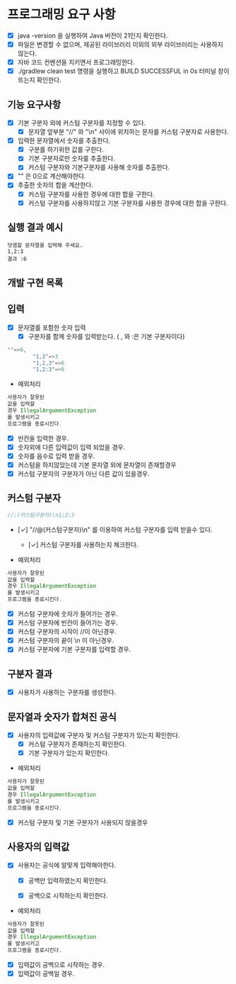 # 프로그래밍 요구 사항

- [x] java -version 을 실행하여 Java 버전이 21인지 확인한다.
- [x] 파일은 변경할 수 없으며, 제공된 라이브러리 이외의 외부 라이브러리는 사용하지 않는다.
- [x] 자바 코드 컨벤션을 지키면서 프로그래밍한다.
- [x] ./gradlew clean test 명령을 실행하고 BUILD SUCCESSFUL in 0s 터미널 창이 뜨는지 확인한다.

## 기능 요구사항

- [x] 기본 구분자 외에 커스텀 구분자를 지정할 수 있다.
    - [x] 문자열 앞부분 "//" 와 "\n" 사이에 위치하는 문자를 커스텀 구분자로 사용한다.
- [x] 입력한 문자열에서 숫자를 추출한다.
    - [x] 구분를 하기위한 값를 구한다.
    - [x] 기본 구분자로만 숫자를 추출한다.
    - [x] 커스텀 구분자와 기본구분자를 사용해 숫자를 추출한다.
- [x] "" 은 0으로 계산해야한다.
- [x] 추출한 숫자의 합을 계산한다.
    - [x] 커스텀 구분자를 사용한 경우에 대한 합을 구한다.
    - [X] 커스텀 구분자를 사용하지않고 기본 구분자를 사용한 경우에 대한 합을 구한다.

## 실행 결과 예시

```
덧셈할 문자열을 입력해 주세요.
1,2:3
결과 :6
```

## 개발 구현 목록

## 입력

- [x] 문자열를 포함한 숫자 입력
    - [x] 구분자를 함께 숫자를 입력받는다. ( , 와 :은 기본 구분자이다)

```java
""=>0,
        "1,2"=>3
        "1,2,3"=>6
        "1,2:3"=>6
```

- 예외처리

```java
사용자가 잘못된
값을 입력할
경우 IllegalArgumentException
를 발생시키고
프로그램을 종료시킨다.
```

- [x] 빈칸을 입력한 경우.
- [x] 숫자외에 다른 입력값이 입력 되었을 경우.
- [x] 숫자를 음수로 입력 받을 경우.
- [x] 커스텀을 하지않았는데 기본 문자열 외에 문자열이 존재할경우
- [x] 커스텀 구분자의 구분자가 아닌 다른 값이 있을경우.

## 커스텀 구분자

```java
//;(커스텀구분자)\n1;2;3
```

- [✓] "//@(커스텀구분자)\n" 를 이용하여 커스텀 구분자를 입력 받을수 있다.
    - [✓] 커스텀 구분자를 사용하는지 체크한다.


- 예외처리

```java
사용자가 잘못된
값을 입력할
경우 IllegalArgumentException
를 발생시키고
프로그램을 종료시킨다.
```

- [x] 커스텀 구분자에 숫자가 들어가는 경우.
- [x] 커스텀 구분자에 빈칸이 들어가는 경우.
- [x] 커스텀 구분자의 시작이 //이 아닌경우.
- [x] 커스텀 구분자의 끝이 \n 이 아닌경우.
- [x] 커스텀 구분자에 기본 구분자를 입력할 경우.

## 구분자 결과

- [x] 사용자가 사용하는 구분자를 생성한다.

## 문자열과 숫자가 합쳐진 공식

- [x] 사용자의 입력값에 구분자 및 커스텀 구분자가 있는지 확인한다.
    - [x] 커스텀 구분자가 존재하는지 확인한다.
    - [x] 기본 구분자가 있는지 확인한다.

- 예외처리

```java
사용자가 잘못된
값을 입력할
경우 IllegalArgumentException
를 발생시키고
프로그램을 종료시킨다.
```

- [x] 커스텀 구분자 및 기본 구분자가 사용되지 않을경우

## 사용자의 입력값

- [x] 사용자는 공식에 알맞게 입력해야한다.
    - [x] 공백만 입력하였는지 확인한다.
    - [x] 공백으로 시작하는지 확인한다.


- 예외처리

```java
사용자가 잘못된
값을 입력할
경우 IllegalArgumentException
를 발생시키고
프로그램을 종료시킨다.
```

- [x] 입력값이 공백으로 시작하는 경우.
- [x] 입력값이 공백일 경우.